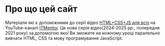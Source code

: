 # Про що цей сайт

Матеріали які є допоміжними до серії відео [HTML+CSS+JS для всіх](https://www.youtube.com/playlist?list=PLWuPdIzAqBUiMnOSoJzwt3OHjVm2edPsm) на YouTube-каналі [ITMentor](https://www.youtube.com/@itmentor). Це нова серія відео(2024-2025 рр., попередня 2021 року) за допомогою якої Ви зможете на кожному уроці паралельно вивчати HTML, CSS та мову програмування JavaScript.
